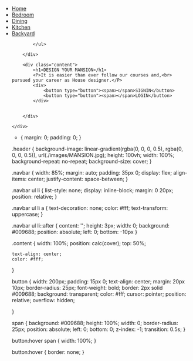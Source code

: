 <!DOCTYPE html>
<html>

<head>
    <title>Mansion design</title>
    <link rel="stylesheet" href="style.css">






</head>

<body>
    <div class="header">
        <div class="navbar">
            <img src="Mansion.jpg" alt="" srcset="logo">
            <ul>
                <li><a href="#">Home</a></li>
                <li><a href="#">Bedroom</a></li>
                <li><a href="#">Dining</a></li>
                <li><a href="#">Kitchen</a></li>
                <li><a href="#">Backyard</a></li>

            </ul>

        </div>

        <div class="content">
            <h1>DESIGN YOUR MANSION</h1>
            <P>It is easier than ever follow our courses and,<br> pursued your career as House designer.</P>
            <div>
                <button type="button"><span></span>SIGNIN</button>
                <button type="button"><span></span>LOGIN</button>
            </div>


        </div>

    </div>







</body>

</html>

* {
    margin: 0;
    padding: 0;
}

.header {
    background-image: linear-gradient(rgba(0, 0, 0, 0.5), rgba(0, 0, 0, 0.5)), url(./images/MANSION.jpg);
    height: 100vh;
    width: 100%;
    background-repeat: no-repeat;
    background-size: cover;
}

.navbar {
    width: 85%;
    margin: auto;
    padding: 35px 0;
    display: flex;
    align-items: center;
    justify-content: space-between;
}

.navbar ul li {
    list-style: none;
    display: inline-block;
    margin: 0 20px;
    position: relative;
}

.navbar ul li a {
    text-decoration: none;
    color: #fff;
    text-transform: uppercase;
}

.navbar ul li::after {
    content: '';
    height: 3px;
    width: 0;
    background: #009688;
    position: absolute;
    left: 0;
    bottom: -10px
}

.content {
    width: 100%;
    position: calc(cover);
    top: 50%;


    text-align: center;
    color: #fff;

}

button {
    width: 200px;
    padding: 15px 0;
    text-align: center;
    margin: 20px 10px;
    border-radius: 25px;
    font-weight: bold;
    border: 2px solid #009688;
    background: transparent;
    color: #fff;
    cursor: pointer;
    position: relative;
    overflow: hidden;

}

span {
    background: #009688;
    height: 100%;
    width: 0;
    border-radius: 25px;
    position: absolute;
    left: 0;
    bottom: 0;
    z-index: -1;
    transition: 0.5s;
}

button:hover span {
    width: 100%;
}

button:hover {
    border: none;
}


